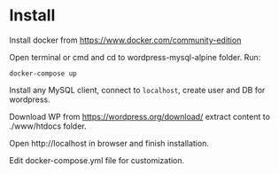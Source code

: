 
# Install
Install docker from  https://www.docker.com/community-edition

Open terminal or cmd and cd to wordpress-mysql-alpine folder. Run:
```
docker-compose up
```
Install any MySQL client, connect to `localhost`, create user and DB for wordpress.

Download WP from https://wordpress.org/download/ extract content to ./www/htdocs folder.

Open http://localhost in browser and finish installation.

Edit docker-compose.yml file for customization.